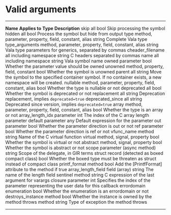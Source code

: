 <div id="valid-arguments" class="section level1">

Valid arguments
===============

  ---------------------- ----------------------------------------------------- ---------- -------------------------------------------------------------------------------------------------------------
  **Name**               **Applies to**                                        **Type**   **Description**
  skip                   all                                                   bool       Skip processing the symbol
  hidden                 all                                                   bool       Process the symbol but hide from output
  type                   method, parameter, property, field, constant, alias   string     Complete Vala type
  type\_arguments        method, parameter, property, field, constant, alias   string     Vala type parameters for generics, separated by commas
  cheader\_filename      all including namespace                               string     C headers separated by commas
  name                   all including namespace                               string     Vala symbol name
  owned                  parameter                                             bool       Whether the parameter value should be owned
  unowned                method, property, field, constant                     bool       Whether the symbol is unowned
  parent                 all                                                   string     Move the symbol to the specified container symbol. If no container exists, a new namespace will be created.
  nullable               method, parameter, property, field, constant, alias   bool       Whether the type is nullable or not
  deprecated             all                                                   bool       Whether the symbol is deprecated or not
  replacement            all                                                   string     Deprecation replacement, implies `deprecated=true`
  deprecated\_since      all                                                   string     Deprecated since version, implies `deprecated=true`
  array                  method, parameter, property, field, constant, alias   bool       Whether the type is an array or not
  array\_length\_idx     parameter                                             int        The index of the C array length parameter
  default                parameter                                             any        Default expression for the parameter
  out                    parameter                                             bool       Whether the parameter direction is out or not
  ref                    parameter                                             bool       Whether the parameter direction is ref or not
  vfunc\_name            method                                                string     Name of the C virtual function
  virtual                method, signal, property                              bool       Whether the symbol is virtual or not
  abstract               method, signal, property                              bool       Whether the symbol is abstract or not
  scope                  parameter (async method)                              string     Scope of the delegate, in GIR terms
  struct                 record (detected as boxed compact class)              bool       Whether the boxed type must be threaten as struct instead of compact class
  printf\_format         method                                                bool       Add the [PrintfFormat] attribute to the method if true
  array\_length\_field   field (array)                                         string     The name of the length field
  sentinel               method                                                string     C expression of the last argument for varargs
  closure                parameter                                             int        Specifies the index of the parameter representing the user data for this callback
  errordomain            enumeration                                           bool       Whether the enumeration is an errordomain or not
  destroys\_instance     method                                                bool       Whether the instance is owned by the method
  throws                 method                                                string     Type of exception the method throws
  ---------------------- ----------------------------------------------------- ---------- -------------------------------------------------------------------------------------------------------------

</div>
